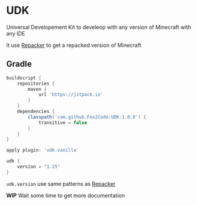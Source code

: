 # UDK
Universal Developement Kit to develeop with any version of Minecraft with any IDE

It use [Repacker](https://github.com/Fox2Code/Repacker) to get a repacked version of Minecraft

## Gradle

```Groovy
buildscript {
    repositories {
        maven {
            url 'https://jitpack.io'
        }
    }
    dependencies {
        classpath('com.github.Fox2Code:UDK:1.0.0') {
            transitive = false
        }
    }
}

apply plugin: 'udk.vanilla'

udk {
    version = "1.15"
}
```

`udk.version` use same patterns as [Repacker](https://github.com/Fox2Code/Repacker)

**WIP** Wait some time to get more documentation
